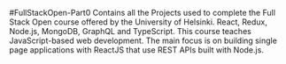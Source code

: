 #FullStackOpen-Part0
Contains all the Projects used to complete the Full Stack Open course offered by the University of Helsinki. React, Redux, Node.js, MongoDB, GraphQL and TypeScript. This course teaches JavaScript-based web development. The main focus is on building single page applications with ReactJS that use REST APIs built with Node.js.
